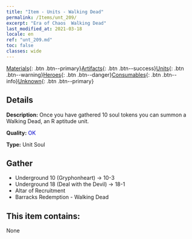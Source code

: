 ```yaml
---
title: "Item - Units - Walking Dead"
permalink: /Items/unt_209/
excerpt: "Era of Chaos  Walking Dead"
last_modified_at: 2021-03-18
locale: en
ref: "unt_209.md"
toc: false
classes: wide
---
```

 [Materials](/Items/){: .btn .btn--primary}[Artifacts](/Items/Artifacts/){: .btn .btn--success}[Units](/Items/Units/){: .btn .btn--warning}[Heroes](/Items/Heroes/){: .btn .btn--danger}[Consumables](/Items/Consumables/){: .btn .btn--info}[Unknown](/Items/Unknown/){: .btn .btn--primary}

## Details
 **Description:** Once you have gathered 10 soul tokens you can summon a Walking Dead, an R aptitude unit.

 **Quality:** <span style="color: #0000CD">OK</span>

 **Type:** Unit Soul

## Gather

*    Underground 10 (Gryphonheart) -> 10-3 
*    Underground 18 (Deal with the Devil) -> 18-1 
*    Altar of Recruitment 
*    Barracks Redemption - Walking Dead 

## This item contains:

  None

